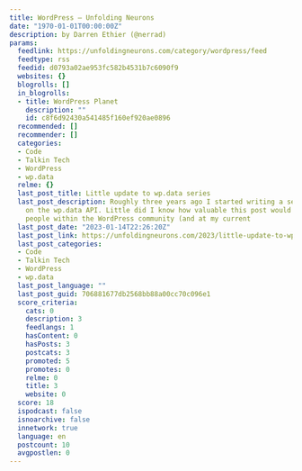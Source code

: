 ```yaml
---
title: WordPress – Unfolding Neurons
date: "1970-01-01T00:00:00Z"
description: by Darren Ethier (@nerrad)
params:
  feedlink: https://unfoldingneurons.com/category/wordpress/feed
  feedtype: rss
  feedid: d0793a02ae953fc582b4531b7c6090f9
  websites: {}
  blogrolls: []
  in_blogrolls:
  - title: WordPress Planet
    description: ""
    id: c8f6d92430a541485f160ef920ae0896
  recommended: []
  recommender: []
  categories:
  - Code
  - Talkin Tech
  - WordPress
  - wp.data
  relme: {}
  last_post_title: Little update to wp.data series
  last_post_description: Roughly three years ago I started writing a series of posts
    on the wp.data API. Little did I know how valuable this post would be to so many
    people within the WordPress community (and at my current
  last_post_date: "2023-01-14T22:26:20Z"
  last_post_link: https://unfoldingneurons.com/2023/little-update-to-wp-data-series
  last_post_categories:
  - Code
  - Talkin Tech
  - WordPress
  - wp.data
  last_post_language: ""
  last_post_guid: 706881677db2568bb88a00cc70c096e1
  score_criteria:
    cats: 0
    description: 3
    feedlangs: 1
    hasContent: 0
    hasPosts: 3
    postcats: 3
    promoted: 5
    promotes: 0
    relme: 0
    title: 3
    website: 0
  score: 18
  ispodcast: false
  isnoarchive: false
  innetwork: true
  language: en
  postcount: 10
  avgpostlen: 0
---
```


